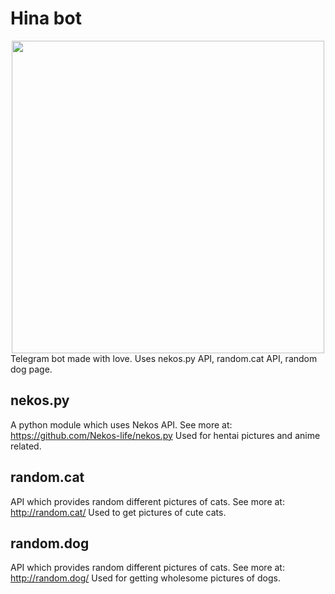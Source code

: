 # Hina bot
<div align="center">
  <img src="https://i.pinimg.com/originals/1a/43/16/1a431651fb17aaeabad9055a8e183d3a.jpg" alt="" width="500px" height="500px"/>
</div>
Telegram bot made with love. Uses nekos.py API, random.cat API, random dog page.

## nekos.py
A python module which uses Nekos API. See more at: https://github.com/Nekos-life/nekos.py
Used for hentai pictures and anime related.

## random.cat
API which provides random different pictures of cats. See more at: http://random.cat/
Used to get pictures of cute cats.

## random.dog
API which provides random different pictures of cats. See more at: http://random.dog/
Used for getting wholesome pictures of dogs.
